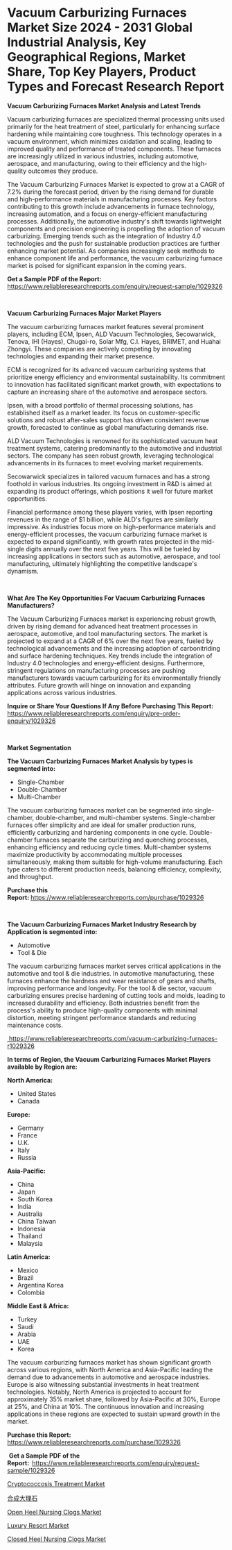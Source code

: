 <p><h1>Vacuum Carburizing Furnaces Market Size 2024 - 2031 Global Industrial Analysis, Key Geographical Regions, Market Share, Top Key Players, Product Types and Forecast Research Report</h1></p><p><strong>Vacuum Carburizing Furnaces Market Analysis and Latest Trends</strong></p>
<p><p>Vacuum carburizing furnaces are specialized thermal processing units used primarily for the heat treatment of steel, particularly for enhancing surface hardening while maintaining core toughness. This technology operates in a vacuum environment, which minimizes oxidation and scaling, leading to improved quality and performance of treated components. These furnaces are increasingly utilized in various industries, including automotive, aerospace, and manufacturing, owing to their efficiency and the high-quality outcomes they produce.</p><p>The Vacuum Carburizing Furnaces Market is expected to grow at a CAGR of 7.2% during the forecast period, driven by the rising demand for durable and high-performance materials in manufacturing processes. Key factors contributing to this growth include advancements in furnace technology, increasing automation, and a focus on energy-efficient manufacturing processes. Additionally, the automotive industry's shift towards lightweight components and precision engineering is propelling the adoption of vacuum carburizing. Emerging trends such as the integration of Industry 4.0 technologies and the push for sustainable production practices are further enhancing market potential. As companies increasingly seek methods to enhance component life and performance, the vacuum carburizing furnace market is poised for significant expansion in the coming years.</p></p>
<p><strong>Get a Sample PDF of the Report:&nbsp;</strong> <a href="https://www.reliableresearchreports.com/enquiry/request-sample/1029326">https://www.reliableresearchreports.com/enquiry/request-sample/1029326</a></p>
<p>&nbsp;</p>
<p><strong>Vacuum Carburizing Furnaces Major Market Players</strong></p>
<p><p>The vacuum carburizing furnaces market features several prominent players, including ECM, Ipsen, ALD Vacuum Technologies, Secowarwick, Tenova, IHI (Hayes), Chugai-ro, Solar Mfg, C.I. Hayes, BRIMET, and Huahai Zhongyi. These companies are actively competing by innovating technologies and expanding their market presence.</p><p>ECM is recognized for its advanced vacuum carburizing systems that prioritize energy efficiency and environmental sustainability. Its commitment to innovation has facilitated significant market growth, with expectations to capture an increasing share of the automotive and aerospace sectors.</p><p>Ipsen, with a broad portfolio of thermal processing solutions, has established itself as a market leader. Its focus on customer-specific solutions and robust after-sales support has driven consistent revenue growth, forecasted to continue as global manufacturing demands rise.</p><p>ALD Vacuum Technologies is renowned for its sophisticated vacuum heat treatment systems, catering predominantly to the automotive and industrial sectors. The company has seen robust growth, leveraging technological advancements in its furnaces to meet evolving market requirements.</p><p>Secowarwick specializes in tailored vacuum furnaces and has a strong foothold in various industries. Its ongoing investment in R&D is aimed at expanding its product offerings, which positions it well for future market opportunities.</p><p>Financial performance among these players varies, with Ipsen reporting revenues in the range of $1 billion, while ALD's figures are similarly impressive. As industries focus more on high-performance materials and energy-efficient processes, the vacuum carburizing furnace market is expected to expand significantly, with growth rates projected in the mid-single digits annually over the next five years. This will be fueled by increasing applications in sectors such as automotive, aerospace, and tool manufacturing, ultimately highlighting the competitive landscape's dynamism.</p></p>
<p>&nbsp;</p>
<p><strong>What Are The Key Opportunities For Vacuum Carburizing Furnaces Manufacturers?</strong></p>
<p><p>The Vacuum Carburizing Furnaces market is experiencing robust growth, driven by rising demand for advanced heat treatment processes in aerospace, automotive, and tool manufacturing sectors. The market is projected to expand at a CAGR of 6% over the next five years, fueled by technological advancements and the increasing adoption of carbonitriding and surface hardening techniques. Key trends include the integration of Industry 4.0 technologies and energy-efficient designs. Furthermore, stringent regulations on manufacturing processes are pushing manufacturers towards vacuum carburizing for its environmentally friendly attributes. Future growth will hinge on innovation and expanding applications across various industries.</p></p>
<p><strong>Inquire or Share Your Questions If Any Before Purchasing This Report:</strong> <a href="https://www.reliableresearchreports.com/enquiry/pre-order-enquiry/1029326">https://www.reliableresearchreports.com/enquiry/pre-order-enquiry/1029326</a></p>
<p>&nbsp;</p>
<p><strong>Market Segmentation</strong></p>
<p><strong>The Vacuum Carburizing Furnaces Market Analysis by types is segmented into:</strong></p>
<p><ul><li>Single-Chamber</li><li>Double-Chamber</li><li>Multi-Chamber</li></ul></p>
<p><p>The vacuum carburizing furnaces market can be segmented into single-chamber, double-chamber, and multi-chamber systems. Single-chamber furnaces offer simplicity and are ideal for smaller production runs, efficiently carburizing and hardening components in one cycle. Double-chamber furnaces separate the carburizing and quenching processes, enhancing efficiency and reducing cycle times. Multi-chamber systems maximize productivity by accommodating multiple processes simultaneously, making them suitable for high-volume manufacturing. Each type caters to different production needs, balancing efficiency, complexity, and throughput.</p></p>
<p><strong>Purchase this Report:&nbsp;</strong><a href="https://www.reliableresearchreports.com/purchase/1029326">https://www.reliableresearchreports.com/purchase/1029326</a></p>
<p>&nbsp;</p>
<p><strong>The Vacuum Carburizing Furnaces Market Industry Research by Application is segmented into:</strong></p>
<p><ul><li>Automotive</li><li>Tool & Die</li></ul></p>
<p><p>The vacuum carburizing furnaces market serves critical applications in the automotive and tool & die industries. In automotive manufacturing, these furnaces enhance the hardness and wear resistance of gears and shafts, improving performance and longevity. For the tool & die sector, vacuum carburizing ensures precise hardening of cutting tools and molds, leading to increased durability and efficiency. Both industries benefit from the process's ability to produce high-quality components with minimal distortion, meeting stringent performance standards and reducing maintenance costs.</p></p>
<p><a href="https://www.reliableresearchreports.com/vacuum-carburizing-furnaces-r1029326">&nbsp;https://www.reliableresearchreports.com/vacuum-carburizing-furnaces-r1029326</a></p>
<p><strong>In terms of Region, the Vacuum Carburizing Furnaces Market Players available by Region are:</strong></p>
<p>
    <p> <strong> North America: </strong>
        <ul>
            <li>United States</li>
            <li>Canada</li>
        </ul>
        </p> 
    <p> <strong> Europe: </strong>
        <ul>
            <li>Germany</li>
            <li>France</li>
            <li>U.K.</li>
            <li>Italy</li>
            <li>Russia</li>
        </ul>
        </p> 
    <p> <strong> Asia-Pacific: </strong>
        <ul>
            <li>China</li>
            <li>Japan</li>
            <li>South Korea</li>
            <li>India</li>
            <li>Australia</li>
            <li>China Taiwan</li>
            <li>Indonesia</li>
            <li>Thailand</li>
            <li>Malaysia</li>
        </ul>
        </p> 
    <p> <strong> Latin America: </strong>
        <ul>
            <li>Mexico</li>
            <li>Brazil</li>
            <li>Argentina Korea</li>
            <li>Colombia</li>
        </ul>
        </p> 
    <p> <strong> Middle East & Africa: </strong>
        <ul>
            <li>Turkey</li>
            <li>Saudi</li>
            <li>Arabia</li>
            <li>UAE</li>
            <li>Korea</li>
        </ul>
    </p>
    </p>
<p><p>The vacuum carburizing furnaces market has shown significant growth across various regions, with North America and Asia-Pacific leading the demand due to advancements in automotive and aerospace industries. Europe is also witnessing substantial investments in heat treatment technologies. Notably, North America is projected to account for approximately 35% market share, followed by Asia-Pacific at 30%, Europe at 25%, and China at 10%. The continuous innovation and increasing applications in these regions are expected to sustain upward growth in the market.</p></p>
<p><strong>Purchase this Report: </strong><a href="https://www.reliableresearchreports.com/purchase/1029326">https://www.reliableresearchreports.com/purchase/1029326</a></p>
<p>&nbsp;<strong>Get a Sample PDF of the Report:&nbsp;&nbsp;</strong><a href="https://www.reliableresearchreports.com/enquiry/request-sample/1029326">https://www.reliableresearchreports.com/enquiry/request-sample/1029326</a></p>
<p><strong></strong></p>
<p><p><a href="https://www.linkedin.com/pulse/cryptococcosis-treatment-market-emerging-trends-future-prospects-sdqpc?trackingId=VDKwmV7zQY%2BlvSWba1Yiow%3D%3D">Cryptococcosis Treatment Market</a></p><p><a href="https://medium.com/@camron674/%E5%90%88%E6%88%90%E5%A4%A7%E7%90%86%E7%9F%B3%E5%B8%82%E5%A0%B4-2024%E5%B9%B4-2031%E5%B9%B4-%E6%A5%AD%E7%95%8C%E3%81%AE%E6%B4%9E%E5%AF%9F%E3%81%A8%E6%8A%95%E8%B3%87%E6%A9%9F%E4%BC%9A-4f72260d7f96">合成大理石</a></p><p><a href="https://issuu.com/reportprime-2/docs/open-heel-nursing-clogs-market-size_bf7c6b33a94962">Open Heel Nursing Clogs Market</a></p><p><a href="https://www.linkedin.com/pulse/luxury-resort-market-size-segmentation-trends-growth-analysis-cppxc?trackingId=7TJfmPI4Soal9PVYluNYaw%3D%3D">Luxury Resort Market</a></p><p><a href="https://issuu.com/reportprime-2/docs/closed-heel-nursing-clogs-market-si_d0bb82a0e5115b">Closed Heel Nursing Clogs Market</a></p></p>